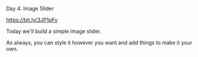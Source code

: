 Day 4. Image Slider

https://bit.ly/3JP1pFv

Today we'll build a simple image slider. 

As always, you can style it however you want and add things to make it your own.
